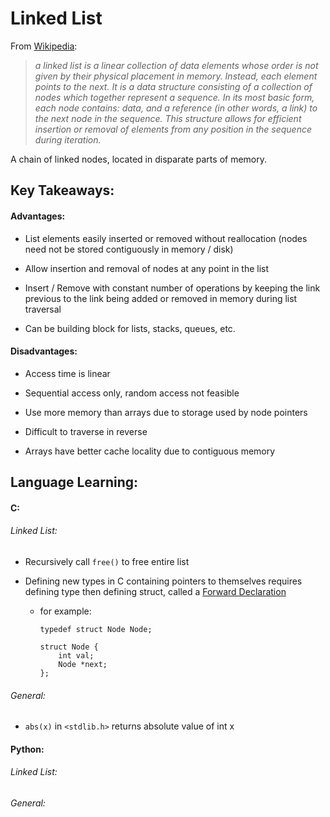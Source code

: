 # Linked List

From [Wikipedia](https://www.wikiwand.com/en/Linked_list):

> *a linked list is a linear collection of data elements whose order is not given by their physical placement in memory. Instead, each element points to the next. It is a data structure consisting of a collection of nodes which together represent a sequence.  In its most basic form, each node contains: data, and a reference (in other words, a link) to the next node in the sequence. This structure allows for efficient insertion or removal of elements from any position in the sequence during iteration.*

A chain of linked nodes, located in disparate parts of memory.

## Key Takeaways:

#### Advantages:

- List elements easily inserted or removed without reallocation (nodes need not be stored contiguously in memory / disk)

- Allow insertion and removal of nodes at any point in the list

- Insert / Remove with constant number of operations by keeping the link previous to the link being added or removed in memory during list traversal

- Can be building block for lists, stacks, queues, etc.

#### Disadvantages:

- Access time is linear

- Sequential access only, random access not feasible

- Use more memory than arrays due to storage used by node pointers

- Difficult to traverse in reverse

- Arrays have better cache locality due to contiguous memory


## Language Learning:

#### C:

###### Linked List:

- Recursively call `free()` to free entire list

- Defining new types in C containing pointers to themselves requires defining type then defining struct, called a [Forward Declaration](https://stackoverflow.com/questions/3988041/how-to-define-a-typedef-struct-containing-pointers-to-itself)

    - for example:
        ```
        typedef struct Node Node;

        struct Node {
            int val;
            Node *next;
        };
        ```

###### General:

- `abs(x)` in `<stdlib.h>` returns absolute value of int x

#### Python:

###### Linked List:

###### General:

